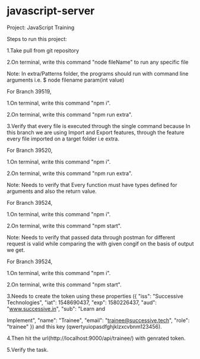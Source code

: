 # javascript-server

Project: JavaScript Training


Steps to run this project:

1.Take pull from git repository 

2.On terminal, write this command "node fileName" to run any specific file


Note: In extra/Patterns folder, the programs should run with command line arguments i.e. $ node filename param(int value)


For Branch 39519,

1.On terminal, write this command "npm i".

2.On terminal, write this command "npm run extra".

3.Verify that every file is executed through the single command because In this branch we are using Import and Export features, through the feature every file imported on a target folder i.e extra.


For Branch 39520,

1.On terminal, write this command "npm i".

2.On terminal, write this command "npm run extra".

Note: Needs to verify that Every function must have types defined for arguments and also the return value.

For Branch 39524,

1.On terminal, write this command "npm i".

2.On terminal, write this command "npm start".

Note: Needs to verify that passed data through postman for different request is valid while comparing the with given congif on the basis of output we get.

For Branch 39524,

1.On terminal, write this command "npm i".

2.On terminal, write this command "npm start".

3.Needs to create the token using these properties ({ "iss": "Successive Technologies", "iat": 1548690437, "exp": 1580226437, "aud": "www.successive.in&quot;, "sub": "Learn and 

Implement", "name": "Trainee", "email": "trainee@successive.tech", "role": "trainee" }) and this key (qwertyuiopasdfghjklzxcvbnm123456).

4.Then hit the url(http://localhost:9000/api/trainee/) with genrated token.

5.Verify the task.
